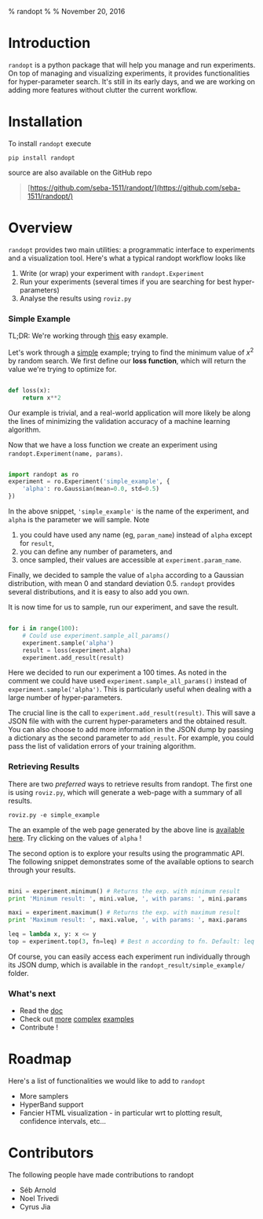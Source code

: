 % randopt
% 
% November 20, 2016

# Introduction

`randopt` is a python package that will help you manage and run experiments. On top of managing and visualizing experiments, it provides functionalities for hyper-parameter search. It's still in its early days, and we are working on adding more features without clutter the current workflow.

# Installation

To install `randopt` execute

```shell
pip install randopt
```

source are also available on the GitHub repo

>[https://github.com/seba-1511/randopt/](https://github.com/seba-1511/randopt/)

# Overview

`randopt` provides two main utilities: a programmatic interface to experiments and a visualization tool. Here's what a typical randopt workflow looks like

1. Write (or wrap) your experiment with `randopt.Experiment`
2. Run your experiments (several times if you are searching for best hyper-parameters)
3. Analyse the results using `roviz.py`

### Simple Example

TL;DR: We're working through [this](https://github.com/seba-1511/randopt/blob/master/examples/simple.py) easy example.

Let's work through a [simple](https://github.com/seba-1511/randopt/blob/master/examples/simple.py) example; trying to find the minimum value of $x^2$ by random search. We first define our **loss function**, which will return the value we're trying to optimize for. 

```python

def loss(x):
    return x**2

```

Our example is trivial, and a real-world application will more likely be along the lines of minimizing the validation accuracy of a machine learning algorithm.

Now that we have a loss function we create an experiment using `randopt.Experiment(name, params)`.

```python

import randopt as ro
experiment = ro.Experiment('simple_example', {
    'alpha': ro.Gaussian(mean=0.0, std=0.5)
})

```

In the above snippet, `'simple_example'` is the name of the experiment, and `alpha` is the parameter we will sample. Note

1. you could have used any name (eg, `param_name`) instead of `alpha` except for `result`,
2. you can define any number of parameters, and
3. once sampled, their values are accessible at `experiment.param_name`.

Finally, we decided to sample the value of `alpha` according to a Gaussian distribution, with mean 0 and standard deviation 0.5. `randopt` provides several distributions, and it is easy to also add you own.

It is now time for us to sample, run our experiment, and save the result.

```python

for i in range(100):
    # Could use experiment.sample_all_params()
    experiment.sample('alpha')
    result = loss(experiment.alpha)
    experiment.add_result(result)

```

Here we decided to run our experiment a 100 times. As noted in the comment we could have used `experiment.sample_all_params()` instead of `experiment.sample('alpha')`. This is particularly useful when dealing with a large number of hyper-parameters. 

The crucial line is the call to `experiment.add_result(result)`. This will save a JSON file with with the current hyper-parameters and the obtained result. You can also choose to add more information in the JSON dump by passing a dictionary as the second parameter to `add_result`. For example, you could pass the list of validation errors of your training algorithm.

### Retrieving Results

There are two *preferred* ways to retrieve results from randopt. The first one is using `roviz.py`, which will generate a web-page with a summary of all results.

```
roviz.py -e simple_example
```

The an example of the web page generated by the above line is [available here](./simple_example/viz.html). Try clicking on the values of `alpha` !

The second option is to explore your results using the programmatic API. The following snippet demonstrates some of the available options to search through your results.

```python

mini = experiment.minimum() # Returns the exp. with minimum result
print 'Minimum result: ', mini.value, ', with params: ', mini.params

maxi = experiment.maximum() # Returns the exp. with maximum result
print 'Maximum result: ', maxi.value, ', with params: ', maxi.params

leq = lambda x, y: x <= y
top = experiment.top(3, fn=leq) # Best n according to fn. Default: leq

```

Of course, you can easily access each experiment run individually through its JSON dump, which is available in the `randopt_result/simple_example/` folder. 

### What's next

* Read the [doc]()
* Check out [more](https://github.com/seba-1511/randopt/blob/master/examples/hb_example.py) [complex](https://github.com/seba-1511/randopt/blob/master/examples/hb_vs_random.py) [examples](https://github.com/seba-1511/randopt/blob/master/examples/multi_params.py)
* Contribute !

# Roadmap
Here's a list of functionalities we would like to add to `randopt`

* More samplers
* HyperBand support
* Fancier HTML visualization - in particular wrt to plotting result, confidence intervals, etc...

# Contributors
The following people have made contributions to randopt

* Séb Arnold
* Noel Trivedi
* Cyrus Jia

